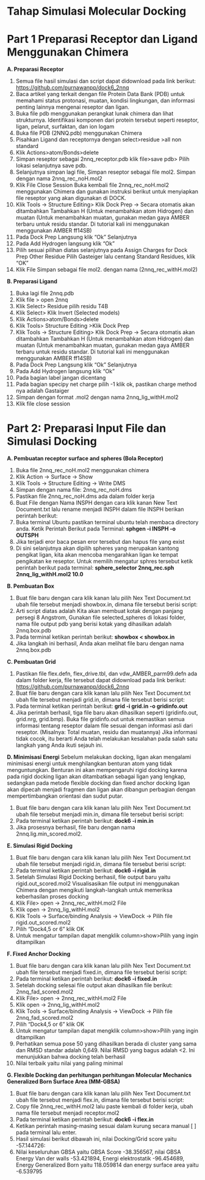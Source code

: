 # Tahap Simulasi Molecular Docking
# Part 1 Preparasi Receptor dan Ligand Menggunakan Chimera
**A.	Preparasi Receptor**
1.	Semua file hasil simulasi dan script dapat didownload pada link berikut: https://github.com/purnawanpp/dock6_2nnq
2.	Baca artikel yang terkait dengan file Protein Data Bank (PDB) untuk memahami status protonasi, muatan, kondisi lingkungan, dan informasi penting lainnya mengenai reseptor dan ligan.
3.	Buka file pdb menggunakan perangkat lunak chimera dan lihat strukturnya. Identifikasi komponen dari protein tersebut seperti reseptor, ligan, pelarut, surfaktan, dan ion logam
4.	Buka file PDB (2NNQ.pdb) menggunakan Chimera
5.	Pisahkan Ligand dan receptornya dengan select>residue >all non standard
6.	Klik Actions>atom/Bonds>delete
7.	Simpan reseptor sebagai 2nnq_receptor.pdb klik file>save pdb> Pilih lokasi selanjutnya save pdb.
8.	Selanjutnya simpan lagi file, Simpan reseptor sebagai file mol2. Simpan dengan nama 2nnq_rec_noH.mol2
9.	Klik File Close Session Buka kembali file 2nnq_rec_noH.mol2 menggunakan Chimera dan gunakan instruksi berikut untuk menyiapkan file reseptor yang akan digunakan di DOCK.
10.	Klik Tools -> Structure Editing> Klik Dock Prep -> Secara otomatis akan ditambahkan Tambahkan H (Untuk menambahkan atom Hidrogen) dan muatan (Untuk menambahkan muatan, gunakan medan gaya AMBER terbaru untuk residu standar. Di tutorial kali ini menggunakan menggunakan AMBER ff14SB)
11.	Pada Dock Prep Langsung klik “Ok” Selanjutnya 
12.	Pada Add Hydrogen langsung klik “Ok”
13.	Pilih sesuai pilihan diatas selanjutnya pada Assign Charges for Dock Prep Other Residue Pilih Gasteiger lalu centang Standard Residues, klik “OK”
14.	Klik File Simpan sebagai file mol2. dengan nama (2nnq_rec_withH.mol2)

**B.	Preparasi Ligand**
1.	Buka lagi file 2nnq.pdb
2.	Klik file > open 2nnq
3.	Klik Select> Residue pilih residu T4B
4.	Klik Select> Klik Invert (Selected models)
5.	Klik Actions>atom/Bonds>delete
6.	Klik Tools> Structure Editing >Klik Dock Prep
7.	Klik Tools -> Structure Editing> Klik Dock Prep -> Secara otomatis akan ditambahkan Tambahkan H (Untuk menambahkan atom Hidrogen) dan muatan (Untuk menambahkan muatan, gunakan medan gaya AMBER terbaru untuk residu standar. Di tutorial kali ini menggunakan menggunakan AMBER ff14SB)
8.	Pada Dock Prep Langsung klik “Ok” Selanjutnya 
9.	Pada Add Hydrogen langsung klik “Ok”
10.	Pada bagian label jangan dicentang
11.	Pada bagian specipy net charge pilih -1 klik ok, pastikan charge method nya adalah Gastaiger
12.	Simpan dengan format .mol2 dengan nama 2nnq_lig_withH.mol2 
13.	Klik file close session
 
# Part 2: Preparasi Input File dan Simulasi Docking
**A.	Pembuatan receptor surface and spheres (Bola Receptor)**
1.	Buka file 2nnq_rec_noH.mol2 menggunakan chimera
2.	Klik Action -> Surface -> Show
3.	Klik Tools -> Structure Editing -> Write DMS
4.	Simpan dengan nama file: 2nnq_rec_noH.dms
5.	Pastikan file 2nnq_rec_noH.dms ada dalam folder kerja
6.	Buat File dengan Nama INSPH dengan cara klik kanan New Text Document.txt lalu rename menjadi INSPH dalam file INSPH berikan perintah berikut: 
7.	Buka terminal Ubuntu pastikan terminal ubuntu telah membaca directory anda. Ketik Perintah Berikut pada Terminal: 
**sphgen -i INSPH -o OUTSPH**
9.	Jika terjadi eror baca pesan eror tersebut dan hapus file yang exist
10.	Di sini selanjutnya akan dipilih spheres yang merupakan kantong pengikat ligan, kita akan mencoba mengarahkan ligan ke tempat pengikatan ke reseptor. Untuk memilih mengatur sphres tersebut ketik perintah berikut pada terminal:
**sphere_selector 2nnq_rec.sph 2nnq_lig_withH.mol2 10.0**

**B.	Pembuatan Box**
1.	Buat file baru dengan cara klik kanan lalu pilih Nex Text Document.txt ubah file tersebut menjadi showbox.in, dimana file tersebut berisi script:
2.	Arti script diatas adalah Kita akan membuat kotak dengan panjang persegi 8 Angstrom, Gunakan file selected_spheres di lokasi folder, nama file output pdb yang berisi kotak yang dihasilkan adalah 2nnq.box.pdb
3.	Pada terminal ketikan perintah berikut: **showbox < showbox.in**
4.	Jika langkah ini berhasil, Anda akan melihat file baru dengan nama 2nnq.box.pdb

**C.	Pembuatan Grid**
1.	Pastikan file flex.defn, flex_drive.tbl, dan vdw_AMBER_parm99.defn ada dalam folder kerja, file tersebut dapat didownload pada link berikut: https://github.com/purnawanpp/dock6_2nnq
2.	Buat file baru dengan cara klik kanan lalu pilih Nex Text Document.txt ubah file tersebut menjadi grid.in, dimana file tersebut berisi script:
3.	Pada terminal ketikan perintah berikut: **grid -i grid.in -o gridinfo.out**
4.	Jika perintah berhasil, tiga file baru akan dihasilkan seperti (gridinfo.out, grid.nrg, grid.bmp). Buka file gridinfo.out untuk memastikan semua informasi tentang reseptor dalam file sesuai dengan informasi asli dari reseptor. (Misalnya: Total muatan, residu dan muatannya) Jika informasi tidak cocok, itu berarti Anda telah melakukan kesalahan pada salah satu langkah yang Anda ikuti sejauh ini.

**D.	Minimisasi Energi**
Sebelum melakukan docking, ligan akan mengalami minimisasi energi untuk menghilangkan benturan atom yang tidak menguntungkan. Benturan ini akan mempengaruhi rigid docking karena pada rigid docking ligan akan ditambatkan sebagai ligan yang lengkap, sedangkan pada metode flexible docking dan fixed anchor docking ligan akan dipecah menjadi fragmen dan ligan akan dibangun perbagian dengan mempertimbangkan orientasi dan sudut putar.
1.	Buat file baru dengan cara klik kanan lalu pilih Nex Text Document.txt ubah file tersebut menjadi min.in, dimana file tersebut berisi script:
2.	Pada terminal ketikan perintah berikut: **dock6 -i min.in**
3.	Jika prosesnya berhasil, file baru dengan nama 2nnq.lig.min_scored.mol2.

**E. Simulasi Rigid Docking**
1.	Buat file baru dengan cara klik kanan lalu pilih Nex Text Document.txt ubah file tersebut menjadi rigid.in, dimana file tersebut berisi script:
2.	Pada terminal ketikan perintah berikut: **dock6 -i rigid.in**
3.	Setelah Simulasi Rigid Docking berhasil, file output baru yaitu rigid.out_scored.mol2 Visualisasikan file output ini menggunakan Chimera dengan mengikuti langkah-langkah untuk memeriksa keberhasilan proses docking
4.	Klik File> open -> 2nnq_rec_withH.mol2 File 
5.	Klik open -> 2nnq_lig_withH.mol2
6.	Klik Tools -> Surface/binding Analysis -> ViewDock -> Pilih file  rigid.out_scored.mol2
7.	Pilih “Dock4,5 or 6” klik OK
8.	Untuk mengatur tampilan dapat mengklik column>show>Pilih yang ingin ditampilkan

**F.	Fixed Anchor Docking**
1.	Buat file baru dengan cara klik kanan lalu pilih Nex Text Document.txt ubah file tersebut menjadi fixed.in, dimana file tersebut berisi script:
2.	Pada terminal ketikan perintah berikut: **dock6 -i fixed.in**
3.	Setelah docking selesai file output akan dihasilkan file berikut: 2nnq_fad_scored.mol2
4.	Klik File> open -> 2nnq_rec_withH.mol2 File 
5.	Klik open -> 2nnq_lig_withH.mol2
6.	Klik Tools -> Surface/binding Analysis -> ViewDock -> Pilih file 2nnq_fad_scored.mol2
7.	Pilih “Dock4,5 or 6” klik OK
8.	Untuk mengatur tampilan dapat mengklik column>show>Pilih yang ingin ditampilkan
9.	Perhatikan semua pose 50 yang dihasilkan berada di cluster yang sama dan RMSD standar adalah 0,649. Nilai RMSD yang bagus adalah <2. Ini menunjukkan bahwa docking telah berhasil
10.	Nilai terbaik yaitu nilai yang paling minimal

**G.	Flexible Docking dan perhitungan perhitungan Molecular Mechanics Generalized Born Surface Area (MM-GBSA)**
1.	Buat file baru dengan cara klik kanan lalu pilih Nex Text Document.txt ubah file tersebut menjadi flex.in, dimana file tersebut berisi script:
2.	Copy file 2nnq_rec_withH.mol2 lalu paste kembali di folder kerja, ubah nama file tersebut menjadi receptor.mol2
3.	Pada terminal ketikan perintah berikut: **dock6 -i flex.in**
4.	Ketikan perintah masing-masing sesuai dalam kurung secara manual [    ] pada terminal lalu enter. 
5.	Hasil simulasi berikut dibawah ini, nilai Docking/Grid score yaitu -57.144726: 
6.	Nilai keseluruhan GBSA yaitu GBSA Score -38.356567, nilai GBSA Energy Van der walls -53.421894, Energi elektrostatik -96.454689, Energy Generalized Born yaitu 118.059814 dan energy surface area yaitu -6.539795


